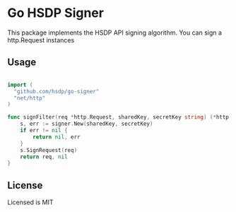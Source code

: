# Go HSDP Signer

This package implements the HSDP API signing algorithm.
You can sign a http.Request instances 

## Usage

```go

import (
  "github.com/hsdp/go-signer"
  "net/http"
)

func signFilter(req *http.Request, sharedKey, secretKey string) (*http.Request, error) {
    s, err := signer.New(sharedKey, secretKey)
    if err != nil {
        return nil, err
    }
    s.SignRequest(req)
    return req, nil
}

```
## License

Licensed is MIT
